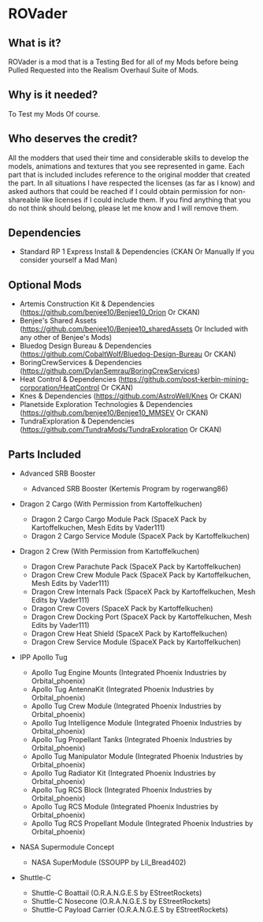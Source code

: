 # ROVader

## What is it?

ROVader is a mod that is a Testing Bed for all of my Mods before being Pulled Requested into the Realism Overhaul Suite of Mods.

## Why is it needed?

To Test my Mods Of course.

## Who deserves the credit?

All the modders that used their time and considerable skills to develop the models, animations and textures that you see represented in game. Each part that is included includes reference to the original modder that created the part. In all situations I have respected the licenses (as far as I know) and asked authors that could be reached if I could obtain permission for non-shareable like licenses if I could include them. If you find anything that you do not think should belong, please let me know and I will remove them.

## Dependencies

* Standard RP 1 Express Install & Dependencies (CKAN Or Manually If you consider yourself a Mad Man)

## Optional Mods

* Artemis Construction Kit & Dependencies (https://github.com/benjee10/Benjee10_Orion Or CKAN)
* Benjee's Shared Assets (https://github.com/benjee10/Benjee10_sharedAssets Or Included with any other of Benjee's Mods)
* Bluedog Design Bureau & Dependencies (https://github.com/CobaltWolf/Bluedog-Design-Bureau Or CKAN)
* BoringCrewServices & Dependencies (https://github.com/DylanSemrau/BoringCrewServices)
* Heat Control & Dependencies (https://github.com/post-kerbin-mining-corporation/HeatControl Or CKAN)
* Knes & Dependencies (https://github.com/AstroWell/Knes Or CKAN)
* Planetside Exploration Technologies & Dependencies (https://github.com/benjee10/Benjee10_MMSEV Or CKAN)
* TundraExploration & Dependencies (https://github.com/TundraMods/TundraExploration Or CKAN)

## Parts Included

* Advanced SRB Booster
  * Advanced SRB Booster (Kertemis Program by rogerwang86)

* Dragon 2 Cargo (With Permission from Kartoffelkuchen)
  * Dragon 2 Cargo Cargo Module Pack (SpaceX Pack by Kartoffelkuchen, Mesh Edits by Vader111)
  * Dragon 2 Cargo Service Module (SpaceX Pack by Kartoffelkuchen)

* Dragon 2 Crew (With Permission from Kartoffelkuchen)
  * Dragon Crew Parachute Pack (SpaceX Pack by Kartoffelkuchen)
  * Dragon Crew Crew Module Pack (SpaceX Pack by Kartoffelkuchen, Mesh Edits by Vader111)
  * Dragon Crew Internals Pack (SpaceX Pack by Kartoffelkuchen, Mesh Edits by Vader111)
  * Dragon Crew Covers (SpaceX Pack by Kartoffelkuchen)
  * Dragon Crew Docking Port (SpaceX Pack by Kartoffelkuchen, Mesh Edits by Vader111)
  * Dragon Crew Heat Shield (SpaceX Pack by Kartoffelkuchen)
  * Dragon Crew Service Module (SpaceX Pack by Kartoffelkuchen)

* IPP Apollo Tug
  * Apollo Tug Engine Mounts (Integrated Phoenix Industries by Orbital_phoenix)
  * Apollo Tug AntennaKit (Integrated Phoenix Industries by Orbital_phoenix)
  * Apollo Tug Crew Module (Integrated Phoenix Industries by Orbital_phoenix)
  * Apollo Tug Intelligence Module (Integrated Phoenix Industries by Orbital_phoenix)
  * Apollo Tug Propellant Tanks (Integrated Phoenix Industries by Orbital_phoenix)
  * Apollo Tug Manipulator Module (Integrated Phoenix Industries by Orbital_phoenix)
  * Apollo Tug Radiator Kit (Integrated Phoenix Industries by Orbital_phoenix)
  * Apollo Tug RCS Block (Integrated Phoenix Industries by Orbital_phoenix)
  * Apollo Tug RCS Module (Integrated Phoenix Industries by Orbital_phoenix)
  * Apollo Tug RCS Propellant Module (Integrated Phoenix Industries by Orbital_phoenix)

* NASA Supermodule Concept
  * NASA SuperModule (SSOUPP by Lil_Bread402)

* Shuttle-C
  * Shuttle-C Boattail (O.R.A.N.G.E.S by EStreetRockets)
  * Shuttle-C Nosecone (O.R.A.N.G.E.S by EStreetRockets)
  * Shuttle-C Payload Carrier (O.R.A.N.G.E.S by EStreetRockets)
